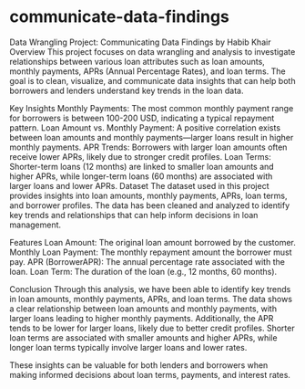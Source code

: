 # communicate-data-findings
Data Wrangling Project: Communicating Data Findings
by Habib Khair
Overview
This project focuses on data wrangling and analysis to investigate relationships between various loan attributes such as loan amounts, monthly payments, APRs (Annual Percentage Rates), and loan terms. The goal is to clean, visualize, and communicate data insights that can help both borrowers and lenders understand key trends in the loan data.

Key Insights
Monthly Payments: The most common monthly payment range for borrowers is between 100-200 USD, indicating a typical repayment pattern.
Loan Amount vs. Monthly Payment: A positive correlation exists between loan amounts and monthly payments—larger loans result in higher monthly payments.
APR Trends: Borrowers with larger loan amounts often receive lower APRs, likely due to stronger credit profiles.
Loan Terms: Shorter-term loans (12 months) are linked to smaller loan amounts and higher APRs, while longer-term loans (60 months) are associated with larger loans and lower APRs.
Dataset
The dataset used in this project provides insights into loan amounts, monthly payments, APRs, loan terms, and borrower profiles. The data has been cleaned and analyzed to identify key trends and relationships that can help inform decisions in loan management.

Features
Loan Amount: The original loan amount borrowed by the customer.
Monthly Loan Payment: The monthly repayment amount the borrower must pay.
APR (BorrowerAPR): The annual percentage rate associated with the loan.
Loan Term: The duration of the loan (e.g., 12 months, 60 months).


Conclusion
Through this analysis, we have been able to identify key trends in loan amounts, monthly payments, APRs, and loan terms. The data shows a clear relationship between loan amounts and monthly payments, with larger loans leading to higher monthly payments. Additionally, the APR tends to be lower for larger loans, likely due to better credit profiles. Shorter loan terms are associated with smaller amounts and higher APRs, while longer loan terms typically involve larger loans and lower rates.

These insights can be valuable for both lenders and borrowers when making informed decisions about loan terms, payments, and interest rates.
